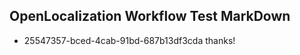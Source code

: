 ## OpenLocalization Workflow Test MarkDown
* 25547357-bced-4cab-91bd-687b13df3cda thanks!

<!--HONumber=Aug16_HO4-->


